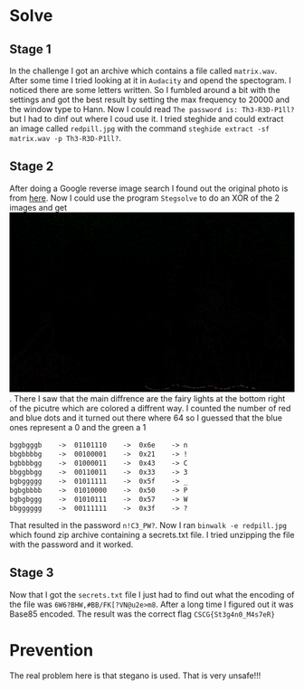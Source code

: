 # Solve
## Stage 1
In the challenge I got an archive which contains a file called `matrix.wav`. After some time I tried looking at it in `Audacity` and opend the spectogram. I noticed there are some letters written. So I fumbled around a bit with the settings and got the best result by setting the max frequency to 20000 and the window type to Hann. Now I could read `The password is: Th3-R3D-P1ll?` but I had to dinf out where I coud use it.
I tried steghide and could extract an image called `redpill.jpg` with the command `steghide extract -sf matrix.wav -p Th3-R3D-P1ll?`.

## Stage 2
After doing a Google reverse image search I found out the original photo is from [here](https://www.fotocommunity.de/photo/oktoberfest-bei-nacht-mit-vollmond-padre-don-pedro/22544918). Now I could use the program `Stegsolve` to do an XOR of the 2 images and get ![diffrence](diffrence.png). There I saw that the main diffrence are the fairy lights at the bottom right of the picutre which are colored a diffrent way. I counted the number of red and blue dots and it turned out there where 64 so I guessed that the blue ones represent a 0 and the green a 1
```
bggbgggb    ->  01101110    ->  0x6e    -> n
bbgbbbbg    ->  00100001    ->  0x21    -> !
bgbbbbgg    ->  01000011    ->  0x43    -> C
bbggbbgg    ->  00110011    ->  0x33    -> 3
bgbggggg    ->  01011111    ->  0x5f    -> _
bgbgbbbb    ->  01010000    ->  0x50    -> P
bgbgbggg    ->  01010111    ->  0x57    -> W
bbgggggg    ->  00111111    ->  0x3f    -> ?
```
That resulted in the password `n!C3_PW?`.
Now I ran `binwalk -e redpill.jpg` which found zip archive containing a secrets.txt file. I tried unzipping the file with the password and it worked.

## Stage 3
Now that I got the `secrets.txt` file I just had to find out what the encoding of the file was `6W6?BHW,#BB/FK[?VN@u2e>m8`. After a long time I figured out it was Base85 encoded.
The result was the correct flag `CSCG{St3g4n0_M4s7eR}`

# Prevention
The real problem here is that stegano is used. That is very unsafe!!!
